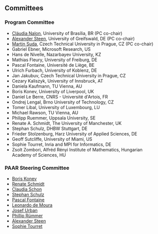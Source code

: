 ## Committees

### Program Committee

* <a href="https://nalon.org/">Cláudia Nalon</a>, University of Brasília, BR (PC co-chair)
* <a href="https://www.alexandersteen.de/">Alexander Steen</a>, University of Greifswald, DE (PC co-chair)
* <a href="https://ricaip.eu/martin-suda/">Martin Suda</a>, Czech Technical University in Prague, CZ (PC co-chair)
* Gabriel Ebner, Microsoft Research, US
* Hans de Nivelle, Nazarbayev University, KZ
* Mathias Fleury, University of Freiburg, DE
* Pascal Fontaine, Université de Liège, BE
* Ulrich Furbach, University of Koblenz, DE
* Jan Jakubuv, Czech Technical University in Prague, CZ
* Cezary Kaliszyk, University of Innsbruck, AT
* Daniela Kaufmann, TU Vienna, AU
* Boris Konev, University of Liverpool, UK
* Daniel Le Berre, CNRS - Université d'Artois, FR
* Ondrej Lengal, Brno University of Technology, CZ
* Tomer Libal, University of Luxembourg, LU
* Michael Rawson, TU Vienna, AU
* Philipp Ruemmer, Uppsala University, SE
* Renate A. Schmidt, The University of Manchester, UK
* Stephan Schulz, DHBW Stuttgart, DE
* Frieder Stolzenburg, Harz University of Applied Sciences, DE
* Geoff Sutcliffe, University of Miami, US
* Sophie Tourret, Inria and MPI for Informatics, DE
* Zsolt Zombori, Alfréd Rényi Institute of Mathematics, Hungarian Academy of Sciences, HU

### PAAR Steering Committee

* <a href="https://cgi.csc.liv.ac.uk/~konev/">Boris Konev</a>
* <a href="http://www.cs.man.ac.uk/~schmidt/">Renate Schmidt</a>
* <a href="https://www.hochschule-trier.de/informatik/personen/prof-dr-claudia-schon">Claudia Schon</a>
* <a href="https://wwwlehre.dhbw-stuttgart.de/~sschulz/DHBW_Stephan_Schulz/Stephan_Schulz.html">Stephan Schulz</a>
* <a href="https://people.montefiore.uliege.be/pfontain/">Pascal Fontaine</a>
* <a href="http://leodemoura.github.io/">Leonardo de Moura</a>
* <a href="https://people.ciirc.cvut.cz/~urbanjo3/">Josef Urban</a>
* <a href="http://www.philipp.ruemmer.org/">Phillip Rümmer</a>
* <a href="https://www.alexandersteen.de/">Alexander Steen</a>
* <a href="https://www.mpi-inf.mpg.de/departments/automation-of-logic/people/sophie-tourret/">Sophie Tourret</a>

